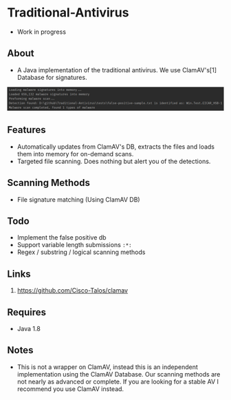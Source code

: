 # Traditional-Antivirus
+ Work in progress

## About
+ A Java implementation of the traditional antivirus. We use ClamAV's[1] Database for signatures.

![Screenshot-1](.github/screen-1.png "Screenshot-1")

## Features
+ Automatically updates from ClamAV's DB, extracts the files and loads them into memory for on-demand scans.
+ Targeted file scanning. Does nothing but alert you of the detections.

## Scanning Methods
+ File signature matching (Using ClamAV DB)

## Todo
+ Implement the false positive db
+ Support variable length submissions `:*:`
+ Regex / substring / logical scanning methods

## Links
1) https://github.com/Cisco-Talos/clamav

## Requires
+ Java 1.8

## Notes
+ This is not a wrapper on ClamAV, instead this is an independent implementation using the ClamAV Database. Our scanning methods are not nearly as advanced or complete. If you are looking for a stable AV I recommend you use ClamAV instead.